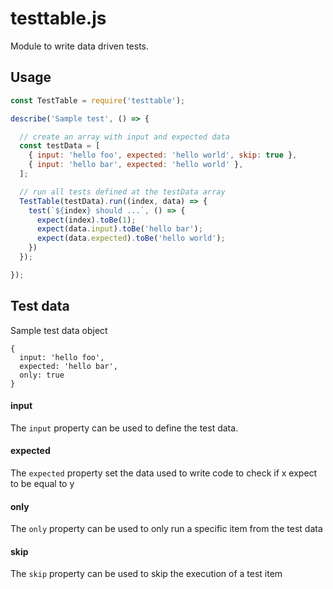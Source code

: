 # testtable.js
Module to write data driven tests.

## Usage

```js
const TestTable = require('testtable');

describe('Sample test', () => {

  // create an array with input and expected data
  const testData = [
    { input: 'hello foo', expected: 'hello world', skip: true },
    { input: 'hello bar', expected: 'hello world' },
  ];

  // run all tests defined at the testData array
  TestTable(testData).run((index, data) => {
    test(`${index} should ...`, () => {
      expect(index).toBe(1);
      expect(data.input).toBe('hello bar');
      expect(data.expected).toBe('hello world');
    })
  });

});
```

## Test data

Sample test data object
```
{
  input: 'hello foo',
  expected: 'hello bar',
  only: true
}
```

#### input
The `input` property can be used to define the test data.

#### expected
The `expected` property set the data used to write code to check if x expect to be equal to y

#### only
The `only` property can be used to only run a specific item from the test data

#### skip
The `skip` property can be used to skip the execution of a test item
